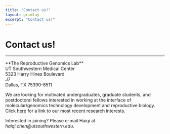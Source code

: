 ```yaml
---
title: "Contact us!"
layout: gridlay
excerpt: "Contact us!"
---
```


# **Contact us!**
<hr>
**The Reproductive Genomics Lab**<br>
UT Southwestern Medical Center<br>
5323 Harry Hines Boulevard<br>
J7<br>
Dallas, TX 75390-8511<br>

We are looking for motivated undergraduates, graduate students, and postdoctoral fellows interested in working at the interface of molecular/genomics technology development and reproductive biology. Click [here](https://haiqichenlab.github.io/research/) for a link to our most recent research interests.

Interested in joining? Please e-mail Haiqi at _haiqi.chen@utsouthwestern.edu_. 
